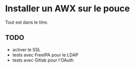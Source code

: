 # Installer un AWX sur le pouce

Tout est dans le titre.

## TODO

- activer le SSL
- tests avec FreeIPA pour le LDAP
- tests avec Gitlab pour l'OAuth
